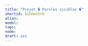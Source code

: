 ```yaml
---
title: "Projet � Paroles visibles �"
shortid: S1hhH1hrb
alias: 
model: 
tags: 
node: 
draft: yes
--- 
```

 